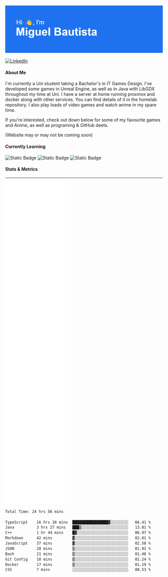 ![](header.png)  

[![LinkedIn](https://img.shields.io/badge/linkedin-%230077B5.svg?style=for-the-badge&logo=linkedin&logoColor=white)](https://www.linkedin.com/in/miguelangelobautista/) 
<!-- [![Static Badge](https://img.shields.io/badge/Website-black?style=for-the-badge&labelColor=white)] Under Construction--> 




#### About Me 
I'm currently a Uni student taking a Bachelor's in IT Games Design. I've developed some games in Unreal Engine, as well as in Java with LibGDX throughout my time at Uni. I have a server at home running proxmox and docker along with other services. You can find details of it in the homelab repository. I also play loads of video games and watch anime in my spare time.

If you're interested, check out down below for some of my favourite games and Anime, as well as programing & GitHub deets.

(Website may or may not be coming soon)



#### Currently Learning

![Static Badge](https://img.shields.io/badge/C%2B%2B-blue?style=for-the-badge&logo=cplusplus)
![Static Badge](https://img.shields.io/badge/Unreal_Engine-black?style=for-the-badge&logo=unrealengine)
![Static Badge](https://img.shields.io/badge/Java-white?style=for-the-badge&color=red)

<!-- ### Languages and Tools
---
<p float="left">
  <img src="./Icons/python-color.svg" width="5%">
  <img src="./Icons/cplusplus-color.svg" width="5%">
  <img src="./Icons/docker-color.svg" width="5%">
  <img src="./Icons/javascript-color.svg" width="5%">
  <img src="./Icons/portainer-color.svg" width="5%">
  <img src="./Icons/proxmox-color.svg" width="5%">
  <img src="./Icons/unrealengine-color.svg" width="5%">
  <img src="./Icons/androidstudio-color.svg" width="5%">
  <img src="./Icons/html5-color.svg" width="5%">
</p> -->

#### Stats & Metrics
---

![](github-metrics.svg)


<!--START_SECTION:waka-->

```txt
Total Time: 24 hrs 56 mins

TypeScript    16 hrs 38 mins  ████████████████▓░░░░░░░░   66.41 %
Java          3 hrs 27 mins   ███▒░░░░░░░░░░░░░░░░░░░░░   13.81 %
C++           1 hr 44 mins    █▓░░░░░░░░░░░░░░░░░░░░░░░   06.97 %
Markdown      42 mins         ▓░░░░░░░░░░░░░░░░░░░░░░░░   02.81 %
JavaScript    37 mins         ▓░░░░░░░░░░░░░░░░░░░░░░░░   02.50 %
JSON          28 mins         ▒░░░░░░░░░░░░░░░░░░░░░░░░   01.92 %
Bash          21 mins         ▒░░░░░░░░░░░░░░░░░░░░░░░░   01.40 %
Git Config    18 mins         ▒░░░░░░░░░░░░░░░░░░░░░░░░   01.24 %
Docker        17 mins         ▒░░░░░░░░░░░░░░░░░░░░░░░░   01.19 %
CSS           7 mins          ░░░░░░░░░░░░░░░░░░░░░░░░░   00.53 %
```

<!--END_SECTION:waka-->


<!-- Relevant Links
https://reheader.glitch.me/home - Header Images

https://wakatime.com/dashboard - Waka Metrics

https://shields.io/badges - Badges
https://github.com/Ileriayo/markdown-badges?tab=readme-ov-file#usage - Other Badges

https://simpleicons.org/ - Icons

https://github.com/lowlighter/metrics - Metrics
https://metrics.lecoq.io/embed?user=NomaDiix - Metrics builder

https://github.com/topics/github-profile-readme - GitHub profile README topic

https://zzetao.github.io/awesome-github-profile/ - Example profile READMEs

 -->